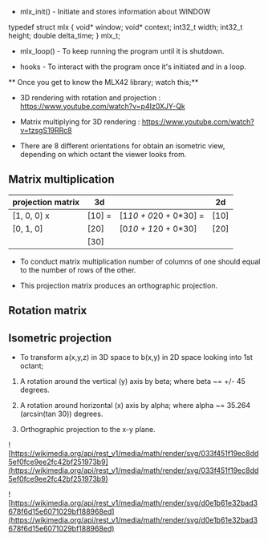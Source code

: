 * mlx_init() - Initiate and stores information about WINDOW

typedef struct mlx
{
	void*		window;
	void*		context;
	int32_t		width;
	int32_t		height;
	double		delta_time;
}	mlx_t;

* mlx_loop() - To keep running the program until it is shutdown.

* hooks - To interact with the program once it's initiated and in a loop. 

** Once you get to know the MLX42 library; watch this;**

* 3D rendering with rotation and projection : https://www.youtube.com/watch?v=p4Iz0XJY-Qk

* Matrix multiplying for 3D rendering : https://www.youtube.com/watch?v=tzsgS19RRc8

* There are 8 different orientations for obtain an isometric view, depending on which octant the viewer looks from.

## Matrix multiplication

| projection matrix | 3d        |                         | 2d  |
| --------          | --------  | --------                | ----|
| [1, 0, 0]  x      | [10]    = | [1*10 + 0*20 + 0*30]  = | [10]|
| [0, 1, 0]         | [20]      | [0*10 + 1*20 + 0*30]    | [20]|
|                   | [30]      |                         |     |             

* To conduct matrix multiplication number of columns of one should equal to the number of rows of the other.

* This projection matrix produces an orthographic projection.

## Rotation matrix



## Isometric projection

* To transform a(x,y,z) in 3D space to b(x,y) in 2D space looking into 1st octant;

1. A rotation around the vertical (y) axis by beta; where beta ~= +/- 45 degrees.

2. A rotation around horizontal (x) axis by alpha; where alpha ~= 35.264 (arcsin(tan 30)) degrees.

3. Orthographic projection to the x-y plane.

![https://wikimedia.org/api/rest_v1/media/math/render/svg/033f451f19ec8dd5ef0fce9ee2fc42bf251973b9](https://wikimedia.org/api/rest_v1/media/math/render/svg/033f451f19ec8dd5ef0fce9ee2fc42bf251973b9)

![https://wikimedia.org/api/rest_v1/media/math/render/svg/d0e1b61e32bad3678f6d15e6071029bf188968ed](https://wikimedia.org/api/rest_v1/media/math/render/svg/d0e1b61e32bad3678f6d15e6071029bf188968ed)


